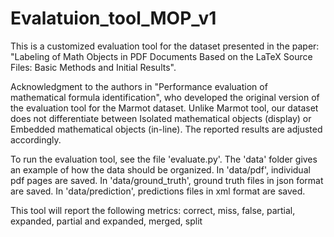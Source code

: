 # Evalatuion_tool_MOP_v1

This is a customized evaluation tool for the dataset presented in the paper: "Labeling of Math Objects in PDF Documents Based on the LaTeX Source Files: Basic Methods and Initial Results".

Acknowledgment to the authors in "Performance evaluation of mathematical formula identification", who developed the original version of the evaluation tool for the Marmot dataset. Unlike Marmot tool, our dataset does not differentiate between Isolated mathematical objects (display) or Embedded mathematical objects (in-line). The reported results are adjusted accordingly.

To run the evaluation tool, see the file 'evaluate.py'. The 'data' folder gives an example of how the data should be organized. In 'data/pdf', individual pdf pages are saved. In 'data/ground_truth', ground truth files in json format are saved. In 'data/prediction', predictions files in xml format are saved.

This tool will report the following metrics: correct, miss, false, partial, expanded, partial and expanded, merged, split
